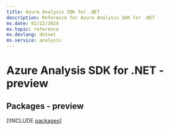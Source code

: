 ```yaml
---
title: Azure Analysis SDK for .NET
description: Reference for Azure Analysis SDK for .NET
ms.date: 02/22/2024
ms.topic: reference
ms.devlang: dotnet
ms.service: analysis
---
```

# Azure Analysis SDK for .NET - preview
## Packages - preview
[!INCLUDE [packages](analysis-index.md)]